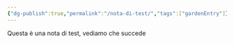 ```yaml
---
{"dg-publish":true,"permalink":"/nota-di-test/","tags":["gardenEntry"]}
---
```



Questa è una nota di test, vediamo che succede